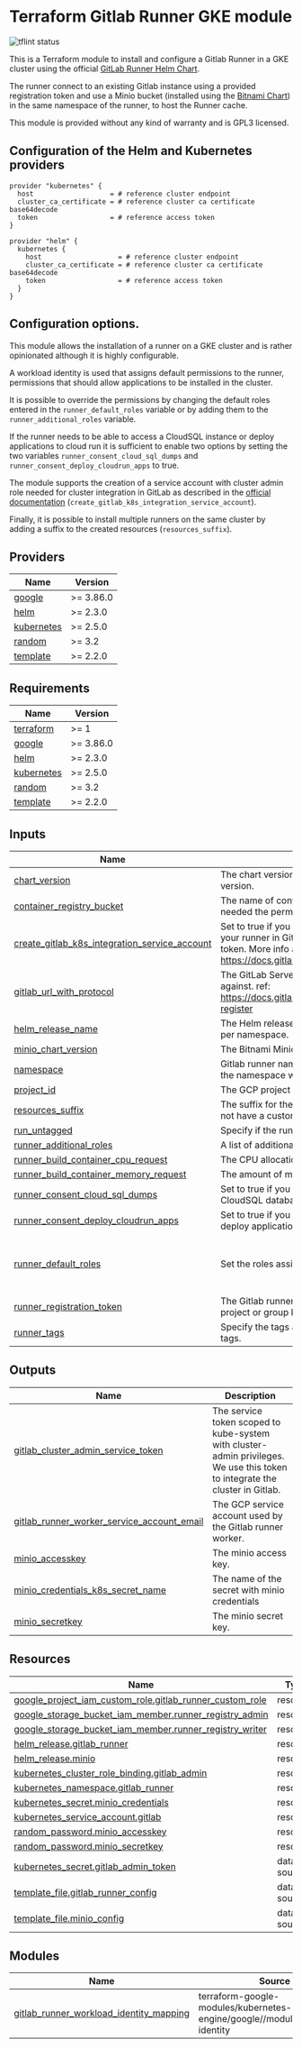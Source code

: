 <!-- BEGIN_TF_DOCS -->
# Terraform Gitlab Runner GKE module

![tflint status](https://github.com/sparkfabrik/terraform-sparkfabrik-gitlab-runner-gke/actions/workflows/tflint.yml/badge.svg?branch=main)

This is a Terraform module to install and configure a Gitlab Runner in a GKE cluster
using the official [GitLab Runner Helm Chart](https://gitlab.com/gitlab-org/charts/gitlab-runner).

The runner connect to an existing Gitlab instance using a provided registration token and 
use a Minio bucket (installed using the [Bitnami Chart](https://github.com/bitnami/charts/tree/master/bitnami/minio)) 
in the same namespace of the runner, to host the Runner cache.

This module is provided without any kind of warranty and is GPL3 licensed.

## Configuration of the Helm and Kubernetes providers

```
provider "kubernetes" {
  host                   = # reference cluster endpoint
  cluster_ca_certificate = # reference cluster ca certificate base64decode
  token                  = # reference access token
}

provider "helm" {
  kubernetes {
    host                   = # reference cluster endpoint
    cluster_ca_certificate = # reference cluster ca certificate base64decode
    token                  = # reference access token
  }
}
```

## Configuration options.

This module allows the installation of a runner on a GKE cluster and is rather
opinionated although it is highly configurable.

A workload identity is used that assigns default permissions to the runner,
permissions that should allow applications to be installed in the cluster.

It is possible to override the permissions by changing the default roles entered
in the `runner_default_roles` variable or by adding them to the `runner_additional_roles` variable.

If the runner needs to be able to access a CloudSQL instance or deploy 
applications to cloud run it is sufficient to enable two options by setting 
the two variables `runner_consent_cloud_sql_dumps` and `runner_consent_deploy_cloudrun_apps` to true.

The module supports the creation of a service account with cluster admin role needed 
for cluster integration in GitLab as described in the [official 
documentation](https://docs.gitlab.com/ee/user/project/clusters/add_existing_cluster.html) (`create_gitlab_k8s_integration_service_account`).

Finally, it is possible to install multiple runners on the same cluster by 
adding a suffix to the created resources (`resources_suffix`).
## Providers

| Name | Version |
|------|---------|
| <a name="provider_google"></a> [google](#provider\_google) | >= 3.86.0 |
| <a name="provider_helm"></a> [helm](#provider\_helm) | >= 2.3.0 |
| <a name="provider_kubernetes"></a> [kubernetes](#provider\_kubernetes) | >= 2.5.0 |
| <a name="provider_random"></a> [random](#provider\_random) | >= 3.2 |
| <a name="provider_template"></a> [template](#provider\_template) | >= 2.2.0 |
## Requirements

| Name | Version |
|------|---------|
| <a name="requirement_terraform"></a> [terraform](#requirement\_terraform) | >= 1 |
| <a name="requirement_google"></a> [google](#requirement\_google) | >= 3.86.0 |
| <a name="requirement_helm"></a> [helm](#requirement\_helm) | >= 2.3.0 |
| <a name="requirement_kubernetes"></a> [kubernetes](#requirement\_kubernetes) | >= 2.5.0 |
| <a name="requirement_random"></a> [random](#requirement\_random) | >= 3.2 |
| <a name="requirement_template"></a> [template](#requirement\_template) | >= 2.2.0 |
## Inputs

| Name | Description | Type | Default | Required |
|------|-------------|------|---------|:--------:|
| <a name="input_chart_version"></a> [chart\_version](#input\_chart\_version) | The chart version. Be sure to use the version corresponding to your Gitlab version. | `string` | n/a | yes |
| <a name="input_container_registry_bucket"></a> [container\_registry\_bucket](#input\_container\_registry\_bucket) | The name of container registry bucket. If not empty, the runner will get all needed the permissions to push and pull images to this bucket. | `string` | `""` | no |
| <a name="input_create_gitlab_k8s_integration_service_account"></a> [create\_gitlab\_k8s\_integration\_service\_account](#input\_create\_gitlab\_k8s\_integration\_service\_account) | Set to true if you want to integrate the cluster in which you are deploing your runner in Gitlab using a cluster certificate and a service account token. More info at https://docs.gitlab.com/ee/user/project/clusters/add_existing_cluster.html | `bool` | `false` | no |
| <a name="input_gitlab_url_with_protocol"></a> [gitlab\_url\_with\_protocol](#input\_gitlab\_url\_with\_protocol) | The GitLab Server URL (with protocol) that want to register the runner against. ref: https://docs.gitlab.com/runner/commands/index.html#gitlab-runner-register | `string` | n/a | yes |
| <a name="input_helm_release_name"></a> [helm\_release\_name](#input\_helm\_release\_name) | The Helm release name. You can leave default, if you need only a release per namespace. | `string` | `"gitlab"` | no |
| <a name="input_minio_chart_version"></a> [minio\_chart\_version](#input\_minio\_chart\_version) | The Bitnami Minio chart version. | `string` | `"9.2.10"` | no |
| <a name="input_namespace"></a> [namespace](#input\_namespace) | Gitlab runner namespace name. If resouces\_suffix is defined, the name of the namespace will be `namespace-SUFFIX`. | `string` | `"gitlab-runner"` | no |
| <a name="input_project_id"></a> [project\_id](#input\_project\_id) | The GCP project ID. | `string` | n/a | yes |
| <a name="input_resources_suffix"></a> [resources\_suffix](#input\_resources\_suffix) | The suffix for the generated resources. If null (default), the resources will not have a custom suffix. | `string` | `""` | no |
| <a name="input_run_untagged"></a> [run\_untagged](#input\_run\_untagged) | Specify if the runner can or can't run untagged jobs. | `bool` | `false` | no |
| <a name="input_runner_additional_roles"></a> [runner\_additional\_roles](#input\_runner\_additional\_roles) | A list of additional roles to be added to the runner service account. | `list(string)` | `[]` | no |
| <a name="input_runner_build_container_cpu_request"></a> [runner\_build\_container\_cpu\_request](#input\_runner\_build\_container\_cpu\_request) | The CPU allocation requested for build containers. | `string` | `"100m"` | no |
| <a name="input_runner_build_container_memory_request"></a> [runner\_build\_container\_memory\_request](#input\_runner\_build\_container\_memory\_request) | The amount of memory requested from build containers. | `string` | `"128Mi"` | no |
| <a name="input_runner_consent_cloud_sql_dumps"></a> [runner\_consent\_cloud\_sql\_dumps](#input\_runner\_consent\_cloud\_sql\_dumps) | Set to true if you want to add permissions to the runner to dump CloudSQL databases using gcloud sql export sql command. | `bool` | `false` | no |
| <a name="input_runner_consent_deploy_cloudrun_apps"></a> [runner\_consent\_deploy\_cloudrun\_apps](#input\_runner\_consent\_deploy\_cloudrun\_apps) | Set to true if you want to add permissions to the runner to manage and deploy applications in Cloud Run. | `bool` | `false` | no |
| <a name="input_runner_default_roles"></a> [runner\_default\_roles](#input\_runner\_default\_roles) | Set the roles assigned to the runner SA via Workload Identity. | `list(string)` | <pre>[<br>  "roles/container.developer",<br>  "roles/iam.serviceAccountUser"<br>]</pre> | no |
| <a name="input_runner_registration_token"></a> [runner\_registration\_token](#input\_runner\_registration\_token) | The Gitlab runner registration token. You can retrieve it is from your Gitlab project or group backend in the CI/CD settings. | `string` | n/a | yes |
| <a name="input_runner_tags"></a> [runner\_tags](#input\_runner\_tags) | Specify the tags associated with the runner. Comma-separated list of tags. | `string` | n/a | yes |
## Outputs

| Name | Description |
|------|-------------|
| <a name="output_gitlab_cluster_admin_service_token"></a> [gitlab\_cluster\_admin\_service\_token](#output\_gitlab\_cluster\_admin\_service\_token) | The service token scoped to kube-system with cluster-admin privileges. We use this token to integrate the cluster in Gitlab. |
| <a name="output_gitlab_runner_worker_service_account_email"></a> [gitlab\_runner\_worker\_service\_account\_email](#output\_gitlab\_runner\_worker\_service\_account\_email) | The GCP service account used by the Gitlab runner worker. |
| <a name="output_minio_accesskey"></a> [minio\_accesskey](#output\_minio\_accesskey) | The minio access key. |
| <a name="output_minio_credentials_k8s_secret_name"></a> [minio\_credentials\_k8s\_secret\_name](#output\_minio\_credentials\_k8s\_secret\_name) | The name of the secret with minio credentials |
| <a name="output_minio_secretkey"></a> [minio\_secretkey](#output\_minio\_secretkey) | The minio secret key. |
## Resources

| Name | Type |
|------|------|
| [google_project_iam_custom_role.gitlab_runner_custom_role](https://registry.terraform.io/providers/hashicorp/google/latest/docs/resources/project_iam_custom_role) | resource |
| [google_storage_bucket_iam_member.runner_registry_admin](https://registry.terraform.io/providers/hashicorp/google/latest/docs/resources/storage_bucket_iam_member) | resource |
| [google_storage_bucket_iam_member.runner_registry_writer](https://registry.terraform.io/providers/hashicorp/google/latest/docs/resources/storage_bucket_iam_member) | resource |
| [helm_release.gitlab_runner](https://registry.terraform.io/providers/hashicorp/helm/latest/docs/resources/release) | resource |
| [helm_release.minio](https://registry.terraform.io/providers/hashicorp/helm/latest/docs/resources/release) | resource |
| [kubernetes_cluster_role_binding.gitlab_admin](https://registry.terraform.io/providers/hashicorp/kubernetes/latest/docs/resources/cluster_role_binding) | resource |
| [kubernetes_namespace.gitlab_runner](https://registry.terraform.io/providers/hashicorp/kubernetes/latest/docs/resources/namespace) | resource |
| [kubernetes_secret.minio_credentials](https://registry.terraform.io/providers/hashicorp/kubernetes/latest/docs/resources/secret) | resource |
| [kubernetes_service_account.gitlab](https://registry.terraform.io/providers/hashicorp/kubernetes/latest/docs/resources/service_account) | resource |
| [random_password.minio_accesskey](https://registry.terraform.io/providers/hashicorp/random/latest/docs/resources/password) | resource |
| [random_password.minio_secretkey](https://registry.terraform.io/providers/hashicorp/random/latest/docs/resources/password) | resource |
| [kubernetes_secret.gitlab_admin_token](https://registry.terraform.io/providers/hashicorp/kubernetes/latest/docs/data-sources/secret) | data source |
| [template_file.gitlab_runner_config](https://registry.terraform.io/providers/hashicorp/template/latest/docs/data-sources/file) | data source |
| [template_file.minio_config](https://registry.terraform.io/providers/hashicorp/template/latest/docs/data-sources/file) | data source |
## Modules

| Name | Source | Version |
|------|--------|---------|
| <a name="module_gitlab_runner_workload_identity_mapping"></a> [gitlab\_runner\_workload\_identity\_mapping](#module\_gitlab\_runner\_workload\_identity\_mapping) | terraform-google-modules/kubernetes-engine/google//modules/workload-identity | 16.1.0 |

<!-- END_TF_DOCS -->